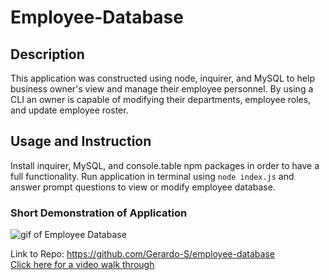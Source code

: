# Employee-Database

## Description 
This application was constructed using node, inquirer, and MySQL to help business owner's view and manage their employee personnel. By using a CLI an owner is capable of modifying their departments, employee roles, and update employee roster. 
## Usage and Instruction 
Install inquirer, MySQL, and console.table npm packages in order to have a full functionality. Run application in terminal using ````node index.js```` and answer prompt questions to view or modify employee database. 

### Short Demonstration of Application
<img src="Assets\Employee-Database.gif" alt="gif of Employee Database">

Link to Repo:
<a href="https://github.com/Gerardo-S/employee-database">https://github.com/Gerardo-S/employee-database</a><br>
<a href="https://drive.google.com/file/d/15R6zjc9BH5DyRF2Eb9lqQuHfyOmE6EgE/view">Click here for a video walk through</a><br>